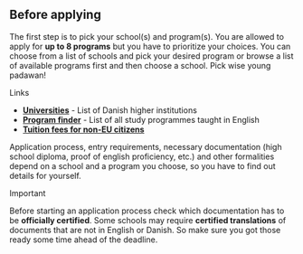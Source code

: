 ## Before applying

The first step is to pick your school(s) and program(s). You are allowed to apply for **up to 8 programs** but you have to prioritize your choices. You can choose from a list of schools and pick your desired program or browse a list of available programs first and then choose a school. Pick wise young padawan!

<div class="box links">
<div class="box-title"><i class="icon-link"></i>Links</div>
<ul>
<li><a href="http://studyindenmark.dk/study-options/danish-higher-education-institutions" title="List of Danish higher education institutions" target="_blank"><b>Universities</b></a> - List of Danish higher institutions</li>
<li><a href="http://studyindenmark.dk/portal" title="List of all study programmes taught in English" target="_blank"><b>Program finder</b></a> - List of all study programmes taught in English</li>
<li><a href="http://studyindenmark.dk/study-options/tuition-fees-and-scholarships" title="Information about tuition fees for non-EU citizens" target="_blank"><b>Tuition fees for non-EU citizens</b></a></li>
</ul>
</div>

Application process, entry requirements, necessary documentation (high school diploma, proof of english proficiency, etc.) and other formalities depend on a school and a program you choose, so you have to find out details for yourself.

<div class="box important">
<div class="box-title"><i class="icon-important"></i>Important</div>
<p>Before starting an application process check which documentation has to be <b>officially certified</b>. Some schools may require <b>certified translations</b> of documents that are not in English or Danish. So make sure you got those ready some time ahead of the deadline.</p>
</div>

